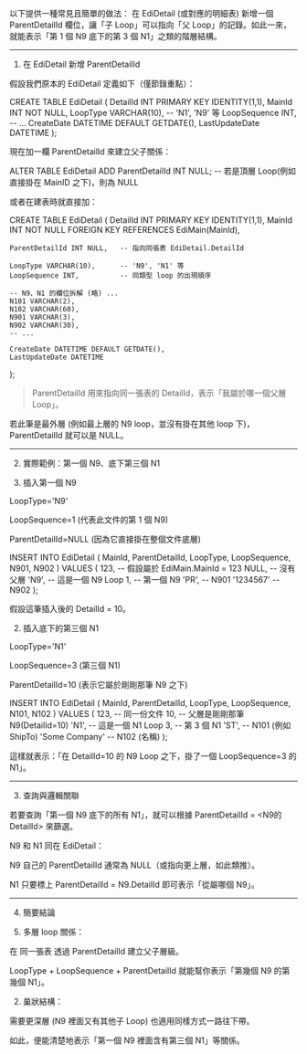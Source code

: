 以下提供一種常見且簡單的做法：
在 EdiDetail (或對應的明細表) 新增一個 ParentDetailId 欄位，讓「子 Loop」可以指向「父 Loop」的記錄。如此一來，就能表示「第 1 個 N9 底下的第 3 個 N1」之類的階層結構。


---

1. 在 EdiDetail 新增 ParentDetailId

假設我們原本的 EdiDetail 定義如下（僅節錄重點）：

CREATE TABLE EdiDetail (
    DetailId INT PRIMARY KEY IDENTITY(1,1),
    MainId INT NOT NULL,
    LoopType VARCHAR(10),      -- 'N1', 'N9' 等
    LoopSequence INT,
    -- ...
    CreateDate DATETIME DEFAULT GETDATE(),
    LastUpdateDate DATETIME
);

現在加一欄 ParentDetailId 來建立父子關係：

ALTER TABLE EdiDetail
ADD ParentDetailId INT NULL;  -- 若是頂層 Loop(例如直接掛在 MainID 之下)，則為 NULL

或者在建表時就直接加：

CREATE TABLE EdiDetail (
    DetailId INT PRIMARY KEY IDENTITY(1,1),
    MainId INT NOT NULL FOREIGN KEY REFERENCES EdiMain(MainId),
    
    ParentDetailId INT NULL,   -- 指向同張表 EdiDetail.DetailId

    LoopType VARCHAR(10),      -- 'N9', 'N1' 等
    LoopSequence INT,          -- 同類型 loop 的出現順序

    -- N9、N1 的欄位拆解 (略) ...
    N101 VARCHAR(2),
    N102 VARCHAR(60),
    N901 VARCHAR(3),
    N902 VARCHAR(30),
    -- ...

    CreateDate DATETIME DEFAULT GETDATE(),
    LastUpdateDate DATETIME
);

> ParentDetailId 用來指向同一張表的 DetailId，表示「我屬於哪一個父層 Loop」。

若此筆是最外層 (例如最上層的 N9 loop，並沒有掛在其他 loop 下)，ParentDetailId 就可以是 NULL。





---

2. 實際範例：第一個 N9、底下第三個 N1

1. 插入第一個 N9

LoopType='N9'

LoopSequence=1 (代表此文件的第 1 個 N9)

ParentDetailId=NULL (因為它直接掛在整個文件底層)


INSERT INTO EdiDetail (
    MainId, ParentDetailId, LoopType, LoopSequence, N901, N902
)
VALUES (
    123,        -- 假設屬於 EdiMain.MainId = 123
    NULL,       -- 沒有父層
    'N9',       -- 這是一個 N9 Loop
    1,          -- 第一個 N9
    'PR',       -- N901
    '1234567'   -- N902
);

假設這筆插入後的 DetailId = 10。


2. 插入底下的第三個 N1

LoopType='N1'

LoopSequence=3 (第三個 N1)

ParentDetailId=10 (表示它屬於剛剛那筆 N9 之下)


INSERT INTO EdiDetail (
    MainId, ParentDetailId, LoopType, LoopSequence, N101, N102
)
VALUES (
    123,   -- 同一份文件
    10,    -- 父層是剛剛那筆 N9(DetailId=10)
    'N1',  -- 這是一個 N1 Loop
    3,     -- 第 3 個 N1
    'ST',  -- N101 (例如 ShipTo)
    'Some Company'  -- N102 (名稱)
);

這樣就表示：「在 DetailId=10 的 N9 Loop 之下，掛了一個 LoopSequence=3 的 N1」。




---

3. 查詢與邏輯關聯

若要查詢「第一個 N9 底下的所有 N1」，就可以根據 ParentDetailId = <N9的DetailId> 來篩選。

N9 和 N1 同在 EdiDetail：

N9 自己的 ParentDetailId 通常為 NULL（或指向更上層，如此類推）。

N1 只要標上 ParentDetailId = N9.DetailId 即可表示「從屬哪個 N9」。




---

4. 簡要結論

1. 多層 loop 關係：

在 同一張表 透過 ParentDetailId 建立父子層級。

LoopType + LoopSequence + ParentDetailId 就能幫你表示「第幾個 N9 的第幾個 N1」。



2. 巢狀結構：

需要更深層 (N9 裡面又有其他子 Loop) 也適用同樣方式一路往下帶。




如此，便能清楚地表示「第一個 N9 裡面含有第三個 N1」等關係。

